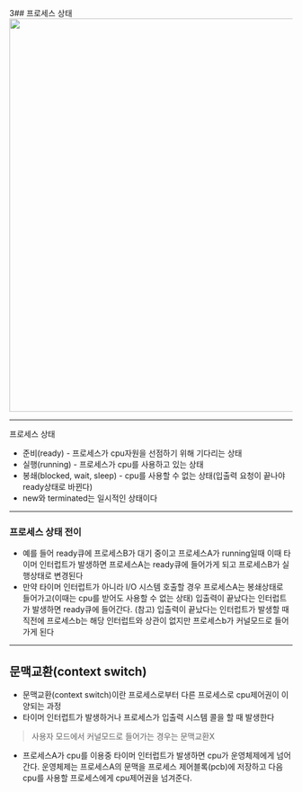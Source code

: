 3## 프로세스 상태
<img src="https://user-images.githubusercontent.com/118701129/245680028-9b4363ff-ba2b-4aab-981a-64555a3c3ab0.png" width="700"/>

***
프로세스 상태
* 준비(ready) - 프로세스가 cpu자원을 선점하기 위해 기다리는 상태
* 실행(running) - 프로세스가 cpu를 사용하고 있는 상태
* 봉쇄(blocked, wait, sleep) - cpu를 사용할 수 없는 상태(입출력 요청이 끝나야 ready상태로 바뀐다)
 * new와 terminated는 일시적인 상태이다

 ***
 ### 프로세스 상태 전이 
 * 예를 들어 ready큐에 프로세스B가 대기 중이고 프로세스A가 running일때 이때 타이머 인터럽트가 발생하면 프로세스A는 ready큐에 들어가게 되고 프로세스B가 실행상태로 변경된다
 * 만약 타이머 인터럽트가 아니라 I/O 시스템 호출할 경우 프로세스A는 봉쇄상태로 들어가고(이때는 cpu를 받어도 사용할 수 없는 상태) 입출력이 끝났다는 인터럽트가 발생하면 ready큐에 들어간다. (참고) 입출력이 끝났다는 인터럽트가 발생할 때 직전에 프로세스b는 해당 인터럽트와 상관이 없지만 프로세스b가 커널모드로 들어가게 된다 
***
## 문맥교환(context switch)

* 문맥교환(context switch)이란 프로세스로부터 다른 프로세스로 cpu제어권이 이양되는 과정
* 타이머 인터럽트가 발생하거나 프로세스가 입출력 시스템 콜을 할 때 발생한다
> 사용자 모드에서 커널모드로 들어가는 경우는 문맥교환X
* 프로세스A가 cpu를 이용중 타이머 인터럽트가 발생하면 cpu가 운영체제에게 넘어간다. 운영체제는 프로세스A의 문맥을 프로세스 제어블록(pcb)에 저장하고 다음 cpu를 사용할 프로세스에게 cpu제어권을 넘겨준다.
